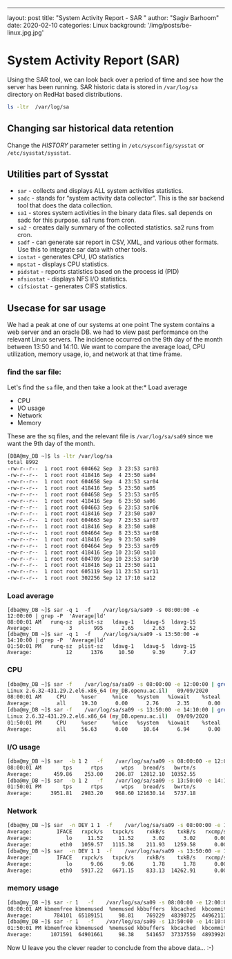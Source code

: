 ---
layout: post
title:  "System Activity Report - SAR "
author: "Sagiv Barhoom"
date:   2020-02-10
categories: Linux 
background: '/img/posts/be-linux.jpg.jpg'

# System Activity Report (SAR) 
Using the SAR tool, we can look back over a period of time and see how the server has been running.
SAR historic data is stored in ```/var/log/sa``` directory on RedHat based distributions. 
```bash 
ls -ltr  /var/log/sa
```
## Changing sar historical data retention
Change the *HISTORY* parameter setting in ```/etc/sysconfig/sysstat``` or ```/etc/sysstat/sysstat```. 

## Utilities part of Sysstat
- ```sar``` - collects and displays ALL system activities statistics.
- ```sadc``` - stands for “system activity data collector”. This is the sar backend tool that does the data collection.
- ```sa1``` - stores system activities in the binary data files. sa1 depends on sadc for this purpose. sa1 runs from cron.
- ```sa2``` - creates daily summary of the collected statistics. sa2 runs from cron.
- ```sadf``` - can generate sar report in CSV, XML, and various other formats. Use this to integrate sar data with other tools.
- ```iostat``` - generates CPU, I/O statistics
- ```mpstat``` - displays CPU statistics.
- ```pidstat``` - reports statistics based on the process id (PID)
- ```nfsiostat``` - displays NFS I/O statistics.
- ```cifsiostat``` - generates CIFS statistics.


## Usecase for sar usage
We had a peak at one of our systems at one point
The system contains a web server and an oracle DB.
we had to view past performance on the relevant Linux servers.
The incidence occurred on the 9th day of the month between 13:50 and 14:10.
We want to compare the average load, CPU utilization,  memory usage, io, and network at that time frame.

### find the sar file:

Let's find the ```sa``` file, and then take a look at the:* Load average
* CPU
* I/O usage
* Network
* Memory

These are the sq files, and the relevant file is ```/var/log/sa/sa09``` since we want the 9th day of the month.

```bash
[DBA@my_DB ~]$ ls -ltr /var/log/sa
total 8992
-rw-r--r--  1 root root 604662 Sep  3 23:53 sar03
-rw-r--r--  1 root root 418416 Sep  4 23:50 sa04
-rw-r--r--  1 root root 604658 Sep  4 23:53 sar04
-rw-r--r--  1 root root 418416 Sep  5 23:50 sa05
-rw-r--r--  1 root root 604658 Sep  5 23:53 sar05
-rw-r--r--  1 root root 418416 Sep  6 23:50 sa06
-rw-r--r--  1 root root 604663 Sep  6 23:53 sar06
-rw-r--r--  1 root root 418416 Sep  7 23:50 sa07
-rw-r--r--  1 root root 604663 Sep  7 23:53 sar07
-rw-r--r--  1 root root 418416 Sep  8 23:50 sa08
-rw-r--r--  1 root root 604664 Sep  8 23:53 sar08
-rw-r--r--  1 root root 418416 Sep  9 23:50 sa09
-rw-r--r--  1 root root 604664 Sep  9 23:53 sar09
-rw-r--r--  1 root root 418416 Sep 10 23:50 sa10
-rw-r--r--  1 root root 604709 Sep 10 23:53 sar10
-rw-r--r--  1 root root 418416 Sep 11 23:50 sa11
-rw-r--r--  1 root root 605119 Sep 11 23:53 sar11
-rw-r--r--  1 root root 302256 Sep 12 17:10 sa12
```

### Load average 
```
[dba@my_DB ~]$ sar -q 1  -f    /var/log/sa/sa09 -s 08:00:00 -e 12:00:00 | grep -P  'Average|ld'
08:00:01 AM   runq-sz  plist-sz   ldavg-1   ldavg-5  ldavg-15
Average:            3       995      2.65      2.63      2.52
[dba@my_DB ~]$ sar -q 1  -f    /var/log/sa/sa09 -s 13:50:00 -e 14:10:00 | grep -P  'Average|ld'
01:50:01 PM   runq-sz  plist-sz   ldavg-1   ldavg-5  ldavg-15
Average:           12      1376     10.50      9.39      7.47
```

### CPU

```bash 
[dba@my_DB ~]$ sar -f    /var/log/sa/sa09 -s 08:00:00 -e 12:00:00 | grep -P  'Average|CPU'
Linux 2.6.32-431.29.2.el6.x86_64 (my_DB.openu.ac.il)   09/09/2020      _x86_64_        (12 CPU)
08:00:01 AM     CPU     %user     %nice   %system   %iowait    %steal     %idle
Average:        all     19.30      0.00      2.76      2.35      0.00     75.60 
[dba@my_DB ~]$ sar -f    /var/log/sa/sa09 -s 13:50:00 -e 14:10:00 | grep -P  'Average|CPU'
Linux 2.6.32-431.29.2.el6.x86_64 (my_DB.openu.ac.il)   09/09/2020      _x86_64_        (12 CPU)
01:50:01 PM     CPU     %user     %nice   %system   %iowait    %steal     %idle
Average:        all     56.63      0.00     10.64      6.94      0.00     25.79
```
### I/O usage
```bash 
[dba@my_DB ~]$ sar  -b 1 2   -f    /var/log/sa/sa09 -s 08:00:00 -e 12:00:00 | grep -P  'Average|tps'
08:00:01 AM       tps      rtps      wtps   bread/s   bwrtn/s
Average:       459.86    253.00    206.87  12812.10  10352.55
[dba@my_DB ~]$ sar  -b 1 2   -f    /var/log/sa/sa09 -s 13:50:00 -e 14:10:00 | grep -P  'Average|tps'
01:50:01 PM       tps      rtps      wtps   bread/s   bwrtn/s
Average:      3951.81   2983.20    968.60 121630.14   5737.18
```
### Network
```bash
[dba@my_DB ~]$ sar  -n DEV 1 1  -f    /var/log/sa/sa09 -s 08:00:00 -e 12:00:00 | grep -P  'Average|N'
Average:        IFACE   rxpck/s   txpck/s    rxkB/s    txkB/s   rxcmp/s   txcmp/s  rxmcst/s
Average:           lo     11.52     11.52      3.02      3.02      0.00      0.00      0.00
Average:         eth0   1059.57   1115.38    211.93   1259.58      0.00      0.00      0.00
[dba@my_DB ~]$ sar  -n DEV 1 1  -f    /var/log/sa/sa09 -s 13:50:00 -e 14:10:00 | grep -P  'Average|N'
Average:        IFACE   rxpck/s   txpck/s    rxkB/s    txkB/s   rxcmp/s   txcmp/s  rxmcst/s
Average:           lo      9.06      9.06      1.78      1.78      0.00      0.00      0.00
Average:         eth0   5917.22   6671.15    833.13  14262.91      0.00      0.00      0.00
```
### memory usage
```bash
[dba@my_DB ~]$ sar -r 1   -f    /var/log/sa/sa09 -s 08:00:00 -e 12:00:00 | grep -P  'Average|mem'
08:00:01 AM kbmemfree kbmemused  %memused kbbuffers  kbcached  kbcommit   %commit
Average:       784101  65189151     98.81    769229  48398725  44962113     54.33
[dba@my_DB ~]$ sar -r 1   -f    /var/log/sa/sa09 -s 13:50:00 -e 14:10:00 | grep -P  'Average|mem'
01:50:01 PM kbmemfree kbmemused  %memused kbbuffers  kbcached  kbcommit   %commit
Average:      1071591  64901661     98.38    541657  37337559  48939920     59.14
```

Now U leave you the clever reader to  conclude from the above data... :-)




